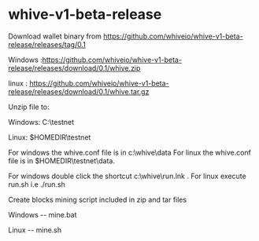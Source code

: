 # whive-v1-beta-release

Download wallet binary from https://github.com/whiveio/whive-v1-beta-release/releases/tag/0.1

Windows :https://github.com/whiveio/whive-v1-beta-release/releases/download/0.1/whive.zip

linux : https://github.com/whiveio/whive-v1-beta-release/releases/download/0.1/whive.tar.gz

Unzip file to:

Windows: C:\testnet

Linux: $HOMEDIR\testnet

For windows the whive.conf file is in c:\whive\data For linux the whive.conf file is in $HOMEDIR\testnet\data.

For windows double click the shortcut c:\whive\run.lnk . For linux execute run.sh i.e ./run.sh

Create blocks
mining script included in zip and tar files

Windows -- mine.bat

Linux -- mine.sh
